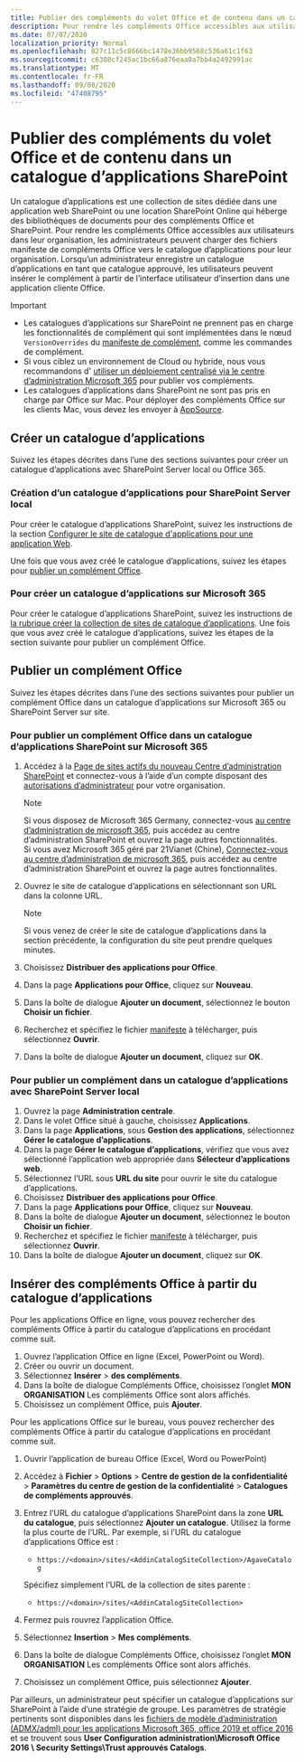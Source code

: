 ```yaml
---
title: Publier des compléments du volet Office et de contenu dans un catalogue d’applications SharePoint
description: Pour rendre les compléments Office accessibles aux utilisateurs, les administrateurs peuvent charger des fichiers manifeste de compléments Office vers le catalogue d’applications pour leur organisation.
ms.date: 07/07/2020
localization_priority: Normal
ms.openlocfilehash: 827c11c5c8666bc1478e36bb9568c536a61c1f63
ms.sourcegitcommit: c6308cf245ac1bc66a876eaa0a7bb4a2492991ac
ms.translationtype: MT
ms.contentlocale: fr-FR
ms.lasthandoff: 09/08/2020
ms.locfileid: "47408795"
---
```

# <a name="publish-task-pane-and-content-add-ins-to-a-sharepoint-app-catalog"></a>Publier des compléments du volet Office et de contenu dans un catalogue d’applications SharePoint

Un catalogue d’applications est une collection de sites dédiée dans une application web SharePoint ou une location SharePoint Online qui héberge des bibliothèques de documents pour des compléments Office et SharePoint. Pour rendre les compléments Office accessibles aux utilisateurs dans leur organisation, les administrateurs peuvent charger des fichiers manifeste de compléments Office vers le catalogue d’applications pour leur organisation. Lorsqu’un administrateur enregistre un catalogue d’applications en tant que catalogue approuvé, les utilisateurs peuvent insérer le complément à partir de l’interface utilisateur d’insertion dans une application cliente Office.

> [!IMPORTANT]
> - Les catalogues d’applications sur SharePoint ne prennent pas en charge les fonctionnalités de complément qui sont implémentées dans le nœud `VersionOverrides` du [manifeste de complément](../develop/add-in-manifests.md), comme les commandes de complément.
> - Si vous ciblez un environnement de Cloud ou hybride, nous vous recommandons d' [utiliser un déploiement centralisé via le centre d’administration Microsoft 365](../publish/centralized-deployment.md) pour publier vos compléments.
> - Les catalogues d’applications dans SharePoint ne sont pas pris en charge par Office sur Mac. Pour déployer des compléments Office sur les clients Mac, vous devez les envoyer à [AppSource](/office/dev/store/submit-to-the-office-store).

## <a name="create-an-app-catalog"></a>Créer un catalogue d’applications

Suivez les étapes décrites dans l’une des sections suivantes pour créer un catalogue d’applications avec SharePoint Server local ou Office 365.

### <a name="to-create-an-app-catalog-for-on-premises-sharepoint-server"></a>Création d’un catalogue d’applications pour SharePoint Server local

Pour créer le catalogue d’applications SharePoint, suivez les instructions de la section [Configurer le site de catalogue d'applications pour une application Web](/sharepoint/administration/manage-the-app-catalog).

Une fois que vous avez créé le catalogue d’applications, suivez les étapes pour [publier un complément Office](#publish-an-office-add-in).

### <a name="to-create-an-app-catalog-on-microsoft-365"></a>Pour créer un catalogue d’applications sur Microsoft 365

Pour créer le catalogue d’applications SharePoint, suivez les instructions de [la rubrique créer la collection de sites de catalogue d’applications](/sharepoint/use-app-catalog#step-1-create-the-app-catalog-site-collection). Une fois que vous avez créé le catalogue d’applications, suivez les étapes de la section suivante pour publier un complément Office.

## <a name="publish-an-office-add-in"></a>Publier un complément Office

Suivez les étapes décrites dans l’une des sections suivantes pour publier un complément Office dans un catalogue d’applications sur Microsoft 365 ou SharePoint Server sur site.

### <a name="to-publish-an-office-add-in-to-a-sharepoint-app-catalog-on-microsoft-365"></a>Pour publier un complément Office dans un catalogue d’applications SharePoint sur Microsoft 365

1. Accédez à la [Page de sites actifs du nouveau Centre d’administration SharePoint](https://admin.microsoft.com/sharepoint?page=siteManagement&modern=true) et connectez-vous à l’aide d’un compte disposant des [autorisations d’administrateur](/sharepoint/sharepoint-admin-role) pour votre organisation.

    > [!NOTE]
    > Si vous disposez de Microsoft 365 Germany, connectez-vous [au centre d’administration de microsoft 365](https://go.microsoft.com/fwlink/p/?linkid=848041), puis accédez au centre d’administration SharePoint et ouvrez la page autres fonctionnalités. <br>Si vous avez Microsoft 365 géré par 21Vianet (Chine), [Connectez-vous au centre d’administration de microsoft 365](https://go.microsoft.com/fwlink/p/?linkid=850627), puis accédez au centre d’administration SharePoint et ouvrez la page autres fonctionnalités.

1. Ouvrez le site de catalogue d’applications en sélectionnant son URL dans la colonne URL.

    > [!NOTE]
    > Si vous venez de créer le site de catalogue d’applications dans la section précédente, la configuration du site peut prendre quelques minutes.

1. Choisissez **Distribuer des applications pour Office**.
1. Dans la page **Applications pour Office**, cliquez sur **Nouveau**.
1. Dans la boîte de dialogue **Ajouter un document**, sélectionnez le bouton **Choisir un fichier**.
1. Recherchez et spécifiez le fichier [manifeste](../develop/add-in-manifests.md) à télécharger, puis sélectionnez **Ouvrir**.
1. Dans la boîte de dialogue **Ajouter un document**, cliquez sur **OK**.

### <a name="to-publish-an-add-in-to-an-app-catalog-with-on-premises-sharepoint-server"></a>Pour publier un complément dans un catalogue d’applications avec SharePoint Server local

1. Ouvrez la page **Administration centrale**.
1. Dans le volet Office situé à gauche, choisissez **Applications**.
1. Dans la page **Applications**, sous **Gestion des applications**, sélectionnez **Gérer le catalogue d’applications**.
1. Dans la page **Gérer le catalogue d’applications**, vérifiez que vous avez sélectionné l’application web appropriée dans **Sélecteur d’applications web**.
1. Sélectionnez l’URL sous **URL du site** pour ouvrir le site du catalogue d’applications.
1. Choisissez **Distribuer des applications pour Office**.
1. Dans la page **Applications pour Office**, cliquez sur **Nouveau**.
1. Dans la boîte de dialogue **Ajouter un document**, sélectionnez le bouton **Choisir un fichier**.
1. Recherchez et spécifiez le fichier [manifeste](../develop/add-in-manifests.md) à télécharger, puis sélectionnez **Ouvrir**.
1. Dans la boîte de dialogue **Ajouter un document**, cliquez sur **OK**.

## <a name="insert-office-add-ins-from-the-app-catalog"></a>Insérer des compléments Office à partir du catalogue d’applications

Pour les applications Office en ligne, vous pouvez rechercher des compléments Office à partir du catalogue d’applications en procédant comme suit.

1. Ouvrez l’application Office en ligne (Excel, PowerPoint ou Word).
1. Créer ou ouvrir un document.
1. Sélectionnez **Insérer** > **des compléments**.
1. Dans la boîte de dialogue Compléments Office, choisissez l’onglet **MON ORGANISATION** Les compléments Office sont alors affichés.
1. Choisissez un complément Office, puis **Ajouter**.

Pour les applications Office sur le bureau, vous pouvez rechercher des compléments Office à partir du catalogue d’applications en procédant comme suit.

1. Ouvrir l’application de bureau Office (Excel, Word ou PowerPoint)
1. Accédez à **Fichier** > **Options** > **Centre de gestion de la confidentialité**  >  **Paramètres du centre de gestion de la confidentialité** > **Catalogues de compléments approuvés**.
1. Entrez l’URL du catalogue d’applications SharePoint dans la zone **URL du catalogue**, puis sélectionnez **Ajouter un catalogue**.
    Utilisez la forme la plus courte de l’URL. Par exemple, si l’URL du catalogue d’applications Office est :
    - `https://<domain>/sites/<AddinCatalogSiteCollection>/AgaveCatalog`

    Spécifiez simplement l’URL de la collection de sites parente :
    - `https://<domain>/sites/<AddinCatalogSiteCollection>`
1. Fermez puis rouvrez l’application Office.
1. Sélectionnez **Insertion** > **Mes compléments**.
1. Dans la boîte de dialogue Compléments Office, choisissez l’onglet **MON ORGANISATION** Les compléments Office sont alors affichés.
1. Choisissez un complément Office, puis sélectionnez **Ajouter**.

Par ailleurs, un administrateur peut spécifier un catalogue d’applications sur SharePoint à l’aide d’une stratégie de groupe. Les paramètres de stratégie pertinents sont disponibles dans les [fichiers de modèle d’administration (ADMX/adml) pour les applications Microsoft 365, office 2019 et office 2016](https://www.microsoft.com/download/details.aspx?id=49030) et se trouvent sous **User Configuration administration\Microsoft Office 2016 \ Security Settings\Trust approuvés Catalogs**.
